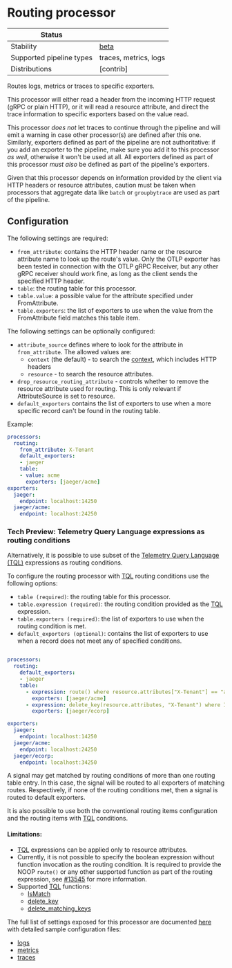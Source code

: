 # Routing processor

| Status                   |                       |
|--------------------------|-----------------------|
| Stability                | [beta]                |
| Supported pipeline types | traces, metrics, logs |
| Distributions            | [contrib]             |

Routes logs, metrics or traces to specific exporters.

This processor will either read a header from the incoming HTTP request (gRPC or plain HTTP), or it will read a resource attribute, and direct the trace information to specific exporters based on the value read.

This processor *does not* let traces to continue through the pipeline and will emit a warning in case other processor(s) are defined after this one.
Similarly, exporters defined as part of the pipeline are not authoritative: if you add an exporter to the pipeline, make sure you add it to this processor *as well*, otherwise it won't be used at all.
All exporters defined as part of this processor *must also* be defined as part of the pipeline's exporters.

Given that this processor depends on information provided by the client via HTTP headers or resource attributes, caution must be taken when processors that aggregate data like `batch` or `groupbytrace` are used as part of the pipeline.

## Configuration

The following settings are required:

- `from_attribute`: contains the HTTP header name or the resource attribute name to look up the route's value. Only the OTLP exporter has been tested in connection with the OTLP gRPC Receiver, but any other gRPC receiver should work fine, as long as the client sends the specified HTTP header.
- `table`: the routing table for this processor.
- `table.value`: a possible value for the attribute specified under FromAttribute.
- `table.exporters`: the list of exporters to use when the value from the FromAttribute field matches this table item.

The following settings can be optionally configured:

- `attribute_source` defines where to look for the attribute in `from_attribute`. The allowed values are:
  - `context` (the default) - to search the [context][context_docs], which includes HTTP headers
  - `resource` - to search the resource attributes.
- `drop_resource_routing_attribute` - controls whether to remove the resource attribute used for routing. This is only relevant if AttributeSource is set to resource.
- `default_exporters` contains the list of exporters to use when a more specific record can't be found in the routing table.

Example:

```yaml
processors:
  routing:
    from_attribute: X-Tenant
    default_exporters:
    - jaeger
    table:
    - value: acme
      exporters: [jaeger/acme]
exporters:
  jaeger:
    endpoint: localhost:14250
  jaeger/acme:
    endpoint: localhost:24250
```

### Tech Preview: Telemetry Query Language expressions as routing conditions

Alternatively, it is possible to use subset of the [Telemetry Query Language (TQL)](https://github.com/open-telemetry/opentelemetry-collector/blob/main/docs/processing.md#telemetry-query-language) expressions as routing conditions.

To configure the routing processor with [TQL] routing conditions use the following options:

- `table (required)`: the routing table for this processor.
- `table.expression (required)`: the routing condition provided as the [TQL] expression.
- `table.exporters (required)`: the list of exporters to use when the routing condition is met.
- `default_exporters (optional)`: contains the list of exporters to use when a record
does not meet any of specified conditions.

```yaml

processors:
  routing:
    default_exporters:
    - jaeger
    table:
      - expression: route() where resource.attributes["X-Tenant"] == "acme"
        exporters: [jaeger/acme]
      - expression: delete_key(resource.attributes, "X-Tenant") where IsMatch(resource.attributes["X-Tenant"], ".*corp") == true
        exporters: [jaeger/ecorp]

exporters:
  jaeger:
    endpoint: localhost:14250
  jaeger/acme:
    endpoint: localhost:24250
  jaeger/ecorp:
    endpoint: localhost:34250
```

A signal may get matched by routing conditions of more than one routing table entry. In this case, the signal will be routed to all exporters of matching routes.
Respectively, if none of the routing conditions met, then a signal is routed to default exporters.

It is also possible to use both the conventional routing items configuration and the routing items with [TQL] conditions.

#### Limitations:

- [TQL] expressions can be applied only to resource attributes.
- Currently, it is not possible to specify the boolean expression without function invocation as the routing condition. It is required to provide the NOOP `route()` or any other supported function as part of the routing expression, see [#13545](https://github.com/open-telemetry/opentelemetry-collector-contrib/issues/13545) for more information.
- Supported [TQL] functions:
  - [IsMatch](../../pkg/telemetryquerylanguage/functions/tqlcommon/README.md#IsMatch)
  - [delete_key](../../pkg/telemetryquerylanguage/functions/tqlotel/README.md#delete_key)
  - [delete_matching_keys](../../pkg/telemetryquerylanguage/functions/tqlotel/README.md#delete_matching_keys)

The full list of settings exposed for this processor are documented [here](./config.go) with detailed sample configuration files:

- [logs](./testdata/config_logs.yaml)
- [metrics](./testdata/config_metrics.yaml)
- [traces](./testdata/config_traces.yaml)

[beta]:https://github.com/open-telemetry/opentelemetry-collector#beta
[context_docs]: https://github.com/open-telemetry/opentelemetry-specification/blob/main/specification/context/README.md
[TQL]: https://github.com/open-telemetry/opentelemetry-collector/blob/main/docs/processing.md#telemetry-query-language
